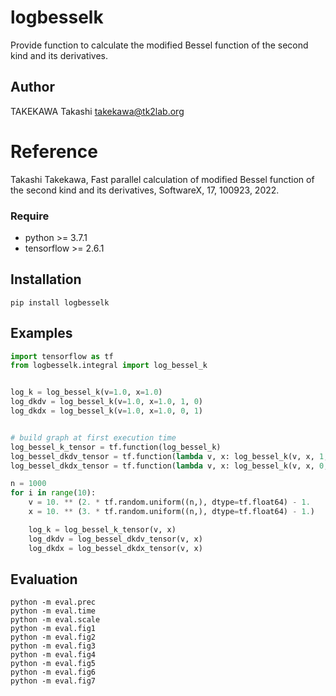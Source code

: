 # logbesselk
Provide function to calculate the modified Bessel function of the second kind
and its derivatives.


## Author
TAKEKAWA Takashi <takekawa@tk2lab.org>


# Reference
Takashi Takekawa, Fast parallel calculation of modified Bessel function
of the second kind and its derivatives, SoftwareX, 17, 100923, 2022.


### Require
- python >= 3.7.1
- tensorflow >= 2.6.1


## Installation
```shell
pip install logbesselk
```


## Examples
```python
import tensorflow as tf
from logbesselk.integral import log_bessel_k


log_k = log_bessel_k(v=1.0, x=1.0)
log_dkdv = log_bessel_k(v=1.0, x=1.0, 1, 0)
log_dkdx = log_bessel_k(v=1.0, x=1.0, 0, 1)


# build graph at first execution time
log_bessel_k_tensor = tf.function(log_bessel_k)
log_bessel_dkdv_tensor = tf.function(lambda v, x: log_bessel_k(v, x, 1, 0))
log_bessel_dkdx_tensor = tf.function(lambda v, x: log_bessel_k(v, x, 0, 1))

n = 1000
for i in range(10):
    v = 10. ** (2. * tf.random.uniform((n,), dtype=tf.float64) - 1.
    x = 10. ** (3. * tf.random.uniform((n,), dtype=tf.float64) - 1.)

    log_k = log_bessel_k_tensor(v, x)
    log_dkdv = log_bessel_dkdv_tensor(v, x)
    log_dkdx = log_bessel_dkdx_tensor(v, x)
```


## Evaluation
```shell
python -m eval.prec
python -m eval.time
python -m eval.scale
python -m eval.fig1
python -m eval.fig2
python -m eval.fig3
python -m eval.fig4
python -m eval.fig5
python -m eval.fig6
python -m eval.fig7
```
